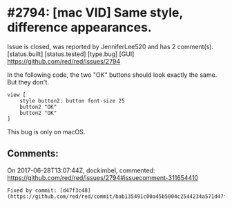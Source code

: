 
#2794: [mac VID] Same style, difference appearances.
================================================================================
Issue is closed, was reported by JenniferLee520 and has 2 comment(s).
[status.built] [status.tested] [type.bug] [GUI]
<https://github.com/red/red/issues/2794>

In the following code, the two "OK" buttons should look exactly the same. But they don't.
```Red
view [
    style button2: button font-size 25
    button2 "OK"
    button2 "OK"
]
```
This bug is only on macOS.


Comments:
--------------------------------------------------------------------------------

On 2017-06-28T13:07:44Z, dockimbel, commented:
<https://github.com/red/red/issues/2794#issuecomment-311654410>

    Fixed by commit: [d47f3c48](https://github.com/red/red/commit/bab135491c00a45b5004c2544234a571d47f3c48).

